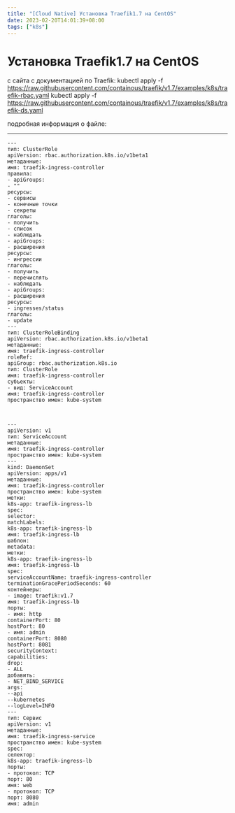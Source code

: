 ```yaml
---
title: "[Cloud Native] Установка Traefik1.7 на CentOS"
date: 2023-02-20T14:01:39+08:00
tags: ["k8s"]
---
```

# Установка Traefik1.7 на CentOS
с сайта с документацией по Traefik:
kubectl apply -f https://raw.githubusercontent.com/containous/traefik/v1.7/examples/k8s/traefik-rbac.yaml
kubectl apply -f https://raw.githubusercontent.com/containous/traefik/v1.7/examples/k8s/traefik-ds.yaml

подробная информация о файле:

---


```
---
тип: ClusterRole
apiVersion: rbac.authorization.k8s.io/v1beta1
метаданные:
имя: traefik-ingress-controller
правила:
- apiGroups:
- ""
ресурсы:
- сервисы
- конечные точки
- секреты
глаголы:
- получить
- список
- наблюдать
- apiGroups:
- расширения
ресурсы:
- ингрессии
глаголы:
- получить
- перечислять
- наблюдать
- apiGroups:
- расширения
ресурсы:
- ingresses/status
глаголы:
- update
---
тип: ClusterRoleBinding
apiVersion: rbac.authorization.k8s.io/v1beta1
метаданные:
имя: traefik-ingress-controller
roleRef:
apiGroup: rbac.authorization.k8s.io
тип: ClusterRole
имя: traefik-ingress-controller
субъекты:
- вид: ServiceAccount
имя: traefik-ingress-controller
пространство имен: kube-system


```

```

---
apiVersion: v1
тип: ServiceAccount
метаданные:
имя: traefik-ingress-controller
пространство имен: kube-system
---
kind: DaemonSet
apiVersion: apps/v1
метаданные:
имя: traefik-ingress-controller
пространство имен: kube-system
метки:
k8s-app: traefik-ingress-lb
spec:
selector:
matchLabels:
k8s-app: traefik-ingress-lb
имя: traefik-ingress-lb
шаблон:
metadata:
метки:
k8s-app: traefik-ingress-lb
имя: traefik-ingress-lb
spec:
serviceAccountName: traefik-ingress-controller
terminationGracePeriodSeconds: 60
контейнеры:
- image: traefik:v1.7
имя: traefik-ingress-lb
порты:
- имя: http
containerPort: 80
hostPort: 80
- имя: admin
containerPort: 8080
hostPort: 8081
securityContext:
capabilities:
drop:
- ALL
добавить:
- NET_BIND_SERVICE
args:
--api
--kubernetes
--logLevel=INFO
---
тип: Сервис
apiVersion: v1
метаданные:
имя: traefik-ingress-service
пространство имен: kube-system
spec:
селектор:
k8s-app: traefik-ingress-lb
порты:
- протокол: TCP
порт: 80
имя: web
- протокол: TCP
порт: 8080
имя: admin

```

